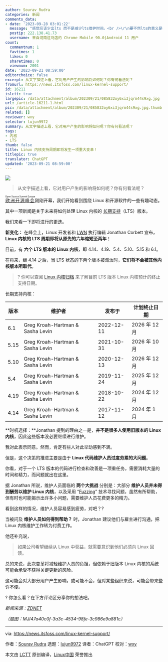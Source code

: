 ```yaml
---
author: Sourav Rudra
categories: 新闻
comments_data:
- date: '2023-09-28 03:01:22'
  message: "感觉应该少出lts 而不是减少lts维护时间。<br />\r\n要不然lts的意义是什么。"
  postip: 222.138.41.73
  username: 来自河南驻马店的 Chrome Mobile 90.0|Android 11 用户
count:
  commentnum: 1
  favtimes: 1
  likes: 0
  sharetimes: 0
  viewnum: 2001
date: '2023-09-21 08:59:00'
editorchoice: false
excerpt: 从文字描述上看，它对用户产生的影响将如何呢？你有何看法呢？
fromurl: https://news.itsfoss.com/linux-kernel-support/
id: 16211
islctt: true
largepic: /data/attachment/album/202309/21/085832oy6xi3jqrm44s9xg.jpg
url: /article-16211-1.html
pic: /data/attachment/album/202309/21/085832oy6xi3jqrm44s9xg.jpg.thumb.jpg
related: []
reviewer: wxy
selector: lujun9972
summary: 从文字描述上看，它对用户产生的影响将如何呢？你有何看法呢？
tags:
- 内核
- LTS
thumb: false
title: Linux 内核支持周期即将发生一项重大变革！
titlepic: true
translator: ChatGPT
updated: '2023-09-21 08:59:00'
---
```


![](/data/attachment/album/202309/21/085832oy6xi3jqrm44s9xg.jpg)



> 
> 从文字描述上看，它对用户产生的影响将如何呢？你有何看法呢？
> 
> 
> 


<ruby> <a href="https://events.linuxfoundation.org/open-source-summit-europe/">  欧洲开源峰会 </a> <rt>  Open Source Summit Europe </rt></ruby> 刚刚开幕，我们开始看到围绕 Linux 和开源软件的一些有趣动态。


其中一项新闻是关于未来将如何处理 Linux 内核的 [长期支持](https://itsfoss.com/long-term-support-lts/)（LTS）版本。


我们来看一下即将进行的更迭。


**新变化：** 在峰会上，Linux 开发者和 [LWN](https://lwn.net/) 执行编辑 Jonathan Corbett 宣布，**Linux 内核的 LTS 周期即将从原先的六年缩短至两年**！


目前，有 **六个 LTS 版本的 Linux 内核**，即 4.14、4.19、5.4、5.10、5.15 和 6.1。


在将来，继 4.14 之后，当 LTS 状态的下两个版本被淘汰时，**它们将不会被其他内核版本所取代**。



> 
> ? 你可以查阅 [Linux 内核归档](https://kernel.org/category/releases.html) 来了解目前 LTS 版本 Linux 内核预计的终止支持日期。
> 
> 
> 


长期支持内核：




| 版本 | 维护者 | 发布于 | 计划终止日期 |
| --- | --- | --- | --- |
| 6.1 | Greg Kroah-Hartman & Sasha Levin | 2022-12-11 | 2026 年 12 月 |
| 5.15 | Greg Kroah-Hartman & Sasha Levin | 2021-10-31 | 2026 年 10 月 |
| 5.10 | Greg Kroah-Hartman & Sasha Levin | 2020-12-13 | 2026 年 12 月 |
| 5.4 | Greg Kroah-Hartman & Sasha Levin | 2019-11-24 | 2025 年 12 月 |
| 4.19 | Greg Kroah-Hartman & Sasha Levin | 2018-10-22 | 2024 年 12 月 |
| 4.14 | Greg Kroah-Hartman & Sasha Levin | 2017-11-12 | 2024 年 1 月 |


**时机选择：**Jonathan 提到的理由之一是，**并不是很多人使用旧版本的 Linux 内核**，因此这些版本没必要继续进行维护。


我对此表示同意。然而，肯定有些人对此举动感到不满。


但是，这个决策的推进主要是由于 **Linux 代码维护人员过度劳累的大问题**。


你看，对于一个 LTS 版本的代码进行检查和改善是一项重任务，需要消耗大量的时间和精力，而问题就出在这里。


据 Jonathan 所说，维护人员面临的 **两个大挑战** 分别是：大部分 **维护人员并未得到酬劳以维护 Linux 内核**，以及采用 “[Fuzzing](https://en.wikipedia.org/wiki/Fuzzing)” 技术寻找问题，虽然有所帮助，但有时也可能揭示出许多小问题，需要维护人员花费更多的精力。


看到这样的情况，维护人员容易感到疲劳，对吧？?


当被问及 **维护人员如何得到帮助？** 时，Jonathan 建议他们与雇主进行沟通，把 Linux 内核维护工作转为付费工作。


他还补充说，



> 
> 如果公司希望继续从 Linux 中获益，就需要意识到他们必须向 Linux 回馈。
> 
> 
> 


总的来说，此次变革将减轻维护人员的负担，但依赖于旧版本 Linux 内核的系统可能会承受不获得关键更新的风险。


这可能会对大部分用户产生影响，或可能不会，但对某些组织来说，可能会带来些许不便。


? 你怎么看？在下方评论区分享你的想法吧。


*新闻来源：[ZDNET](https://www.zdnet.com/article/long-term-support-for-linux-kernel-to-be-cut-as-maintainence-remains-under-strain/)*


*（题图：MJ/47a40c0f-3a3c-4534-98fe-3c986e9a881c）*




---


via: <https://news.itsfoss.com/linux-kernel-support/>


作者：[Sourav Rudra](https://news.itsfoss.com/author/sourav/) 选题：[lujun9972](https://github.com/lujun9972) 译者：ChatGPT 校对：[wxy](https://github.com/wxy)


本文由 [LCTT](https://github.com/LCTT/TranslateProject) 原创编译，[Linux中国](https://linux.cn/) 荣誉推出
